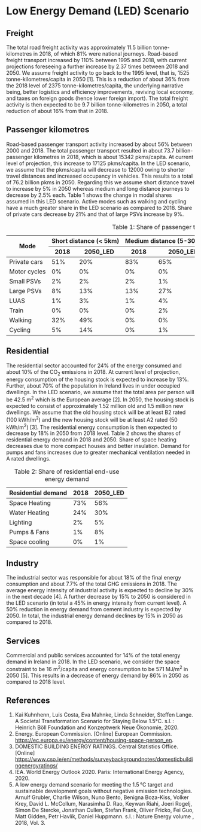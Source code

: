 # Low Energy Demand (LED) Scenario

## Freight

The total road freight activity was approximately 11.5 billion tonne-kilometres in 2018, of which 81% were national journeys. Road-based freight transport increased by 110% between 1995 and 2018, with current projections foreseeing a further increase by 2.37 times between 2018 and 2050. We assume freight activity to go back to the 1995 level, that is, 1525 tonne-kilometres/capita in 2050 [1]. This is a reduction of about 36% from the 2018 level of 2375 tonne-kilometres/capita, the underlying narrative being, better logistics and efficiency improvements, reviving local economy, and taxes on foreign goods (hence lower foreign import). The total freight activity is then expected to be 9.7 billion tonne-kilometres in 2050, a total reduction of about 16% from that in 2018.

## Passenger kilometres

Road-based passenger transport activity increased by about 56% between 2000 and 2018. The total passenger transport resulted in about 73.7 billion-passenger kilometres in 2018, which is about 15342 pkms/capita. At current level of projection, this increase to 17125 pkms/capita. In the LED scenario, we assume that the pkms/capita will decrease to 12000 owing to shorter travel distances and increased occupancy in vehicles. This results to a total of 76.2 billion pkms in 2050. Regarding this we assume short distance travel to increase by 5% in 2050 whereas medium and long distance journeys to decrease by 2.5% each. Table 1 shows the change in modal shares assumed in this LED scenario. Active modes such as walking and cycling have a much greater share in the LED scenario as compared to 2018. Share of private cars decrease by 21% and that of large PSVs increase by 9%.

<div class="table-responsive">
<table class="table table-striped">
<caption>Table 1: Share of passenger transport modes</caption>
  <thead>
    <tr>
      <th rowspan="2" colspan="1" >Mode</th>
      <th nowrap rowspan="1" colspan="2" >Short distance (&lt; 5km)</th>
      <th nowrap rowspan="1" colspan="2" >Medium distance (5-30 km)</th>
      <th nowrap rowspan="1" colspan="2" >Long distance (&gt; 30 km)</th>
      <th nowrap rowspan="1" colspan="2" >Total</th>
    </tr>
    <tr>
      <th>2018</th>
      <th>2050_LED</th>
      <th>2018</th>
      <th>2050_LED</th>
      <th>2018</th>
      <th>2050_LED</th>
      <th>2018</th>
      <th>2050_LED</th>
    </tr>
  </thead>
  <tbody>
    <tr>
      <td>Private cars</td>
      <td>51%</td>
      <td>20%</td>
      <td>83%</td>
      <td>65%</td>
      <td>74%</td>
      <td>62%</td>
      <td>73%</td>
      <td>52%</td>
    </tr>
    <tr>
      <td nowrap>Motor cycles</td>
      <td>0%</td>
      <td>0%</td>
      <td>0%</td>
      <td>0%</td>
      <td>0%</td>
      <td>0%</td>
      <td>0%</td>
      <td>0%</td>
    </tr>
    <tr>
      <td>Small PSVs</td>
      <td>2%</td>
      <td>2%</td>
      <td>2%</td>
      <td>1%</td>
      <td>1%</td>
      <td>1%</td>
      <td>2%</td>
      <td>2%</td>
    </tr>
    <tr>
      <td>Large PSVs</td>
      <td>8%</td>
      <td>13%</td>
      <td>13%</td>
      <td>27%</td>
      <td>16%</td>
      <td>24%</td>
      <td>14%</td>
      <td>23%</td>
    </tr>
    <tr>
      <td>LUAS</td>
      <td>1%</td>
      <td>3%</td>
      <td>1%</td>
      <td>4%</td>
      <td>0%</td>
      <td>0%</td>
      <td>0%</td>
      <td>2%</td>
    </tr>
    <tr>
      <td>Train</td>
      <td>0%</td>
      <td>0%</td>
      <td>0%</td>
      <td>2%</td>
      <td>8%</td>
      <td>13%</td>
      <td>3%</td>
      <td>5%</td>
    </tr>
    <tr>
      <td>Walking</td>
      <td>32%</td>
      <td>49%</td>
      <td>0%</td>
      <td>0%</td>
      <td>0%</td>
      <td>0%</td>
      <td>6%</td>
      <td>12%</td>
    </tr>
    <tr>
      <td>Cycling</td>
      <td>5%</td>
      <td>14%</td>
      <td>0%</td>
      <td>1%</td>
      <td>0%</td>
      <td>0%</td>
      <td>1%</td>
      <td>4%</td>
    </tr>
  </tbody>
</table>
</div>

## Residential

The residential sector accounted for 24% of the energy consumed and about 10% of the CO<sub>2</sub> emissions in 2018. At current level of projection, energy consumption of the housing stock is expected to increase by 13%. Further, about 70% of the population in Ireland lives in under occupied dwellings. In the LED scenario, we assume that the total area per person will be 42.5 m<sup>2</sup> which is the European average [2]. In 2050, the housing stock is expected to consist of approximately 1.52 million old and 1.5 million new dwellings. We assume that the old housing stock will be at least B2 rated (100 kWh/m<sup>2</sup>) and the new housing stock will be at least A2 rated (50 kWh/m<sup>2</sup>) [3]. The residential energy consumption is then expected to decrease by 18% in 2050 from 2018 level. Table 2 shows the shares of residential energy demand in 2018 and 2050. Share of space heating decreases due to more compact houses and better insulation. Demand for pumps and fans increases due to greater mechanical ventilation needed in A rated dwellings.

<div class="table-responsive">
<table class="table table-striped">
<caption>Table 2: Share of residential end-use energy demand</caption>
  <thead>
    <tr>
      <th nowrap>Residential demand</th>
      <th>2018</th>
      <th>2050_LED</th>
    </tr>
  </thead>
  <tbody>
    <tr>
      <td>Space Heating</td>
      <td>73%</td>
      <td>56%</td>
    </tr>
    <tr>
      <td>Water Heating</td>
      <td>24%</td>
      <td>30%</td>
    </tr>
    <tr>
      <td>Lighting</td>
      <td>2%</td>
      <td>5%</td>
    </tr>
    <tr>
      <td>Pumps &amp; Fans</td>
      <td>1%</td>
      <td>8%</td>
    </tr>
    <tr>
      <td>Space cooling</td>
      <td>0%</td>
      <td>1%</td>
    </tr>
  </tbody>
</table>
</div>

## Industry

The industrial sector was responsible for about 18% of the final energy consumption and about 7.7% of the total GHG emissions in 2018. The average energy intensity of industrial activity is expected to decline by 30% in the next decade [4]. A further decrease by 15% to 2050 is considered in the LED scenario (in total a 45% in energy intensity from current level). A 50% reduction in energy demand from cement industry is expected by 2050. In total, the industrial energy demand declines by 15% in 2050 as compared to 2018.

## Services

Commercial and public services accounted for 14% of the total energy demand in Ireland in 2018. In the LED scenario, we consider the space constraint to be 16 m<sup>2</sup>/capita and energy consumption to be 571 MJ/m<sup>2</sup> in 2050 [5]. This results in a decrease of energy demand by 86% in 2050 as compared to 2018 level.

## References

1. Kai Kuhnhenn, Luis Costa, Eva Mahnke, Linda Schneider, Steffen Lange. A Societal Transformation Scenario for Staying Below 1.5°C. s.l. : Heinrich Böll Foundation and Konzeptwerk Neue Ökonomie, 2020.
2. Energy. European Commission. [Online] European Commission. https://ec.europa.eu/energy/content/housing-space-person_en.
3. DOMESTIC BUILDING ENERGY RATINGS. Central Statistics Office. [Online] https://www.cso.ie/en/methods/surveybackgroundnotes/domesticbuildingenergyratings/
4. IEA. World Energy Outlook 2020. Paris: International Energy Agency, 2020.
5. A low energy demand scenario for meeting the 1.5 °C target and sustainable development goals without negative emission technologies. Arnulf Grubler, Charlie Wilson, Nuno Bento, Benigna Boza-Kiss, Volker Krey, David L. McCollum, Narasimha D. Rao, Keywan Riahi, Joeri Rogelj, Simon De Stercke, Jonathan Cullen, Stefan Frank, Oliver Fricko, Fei Guo, Matt Gidden, Petr Havlík, Daniel Huppmann. s.l. : Nature Energy volume , 2018, Vol. 3.

